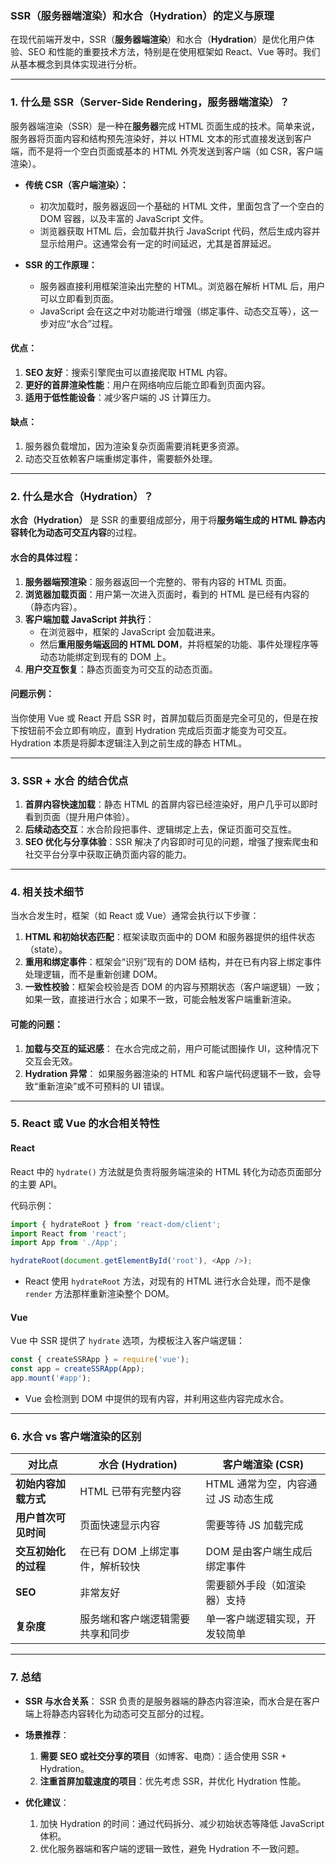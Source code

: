 ### SSR（服务器端渲染）和水合（Hydration）的定义与原理

在现代前端开发中，SSR（**服务器端渲染**）和水合（**Hydration**）是优化用户体验、SEO 和性能的重要技术方法，特别是在使用框架如 React、Vue 等时。我们从基本概念到具体实现进行分析。

---

### **1. 什么是 SSR（Server-Side Rendering，服务器端渲染）？**

服务器端渲染（SSR）是一种在**服务器**完成 HTML 页面生成的技术。简单来说，服务器将页面内容和结构预先渲染好，并以 HTML 文本的形式直接发送到客户端，而不是将一个空白页面或基本的 HTML 外壳发送到客户端（如 CSR，客户端渲染）。

- **传统 CSR（客户端渲染）：**
  - 初次加载时，服务器返回一个基础的 HTML 文件，里面包含了一个空白的 DOM 容器，以及丰富的 JavaScript 文件。
  - 浏览器获取 HTML 后，会加载并执行 JavaScript 代码，然后生成内容并显示给用户。这通常会有一定的时间延迟，尤其是首屏延迟。
  
- **SSR 的工作原理：**
  - 服务器直接利用框架渲染出完整的 HTML。浏览器在解析 HTML 后，用户可以立即看到页面。
  - JavaScript 会在这之中对功能进行增强（绑定事件、动态交互等），这一步对应“水合”过程。

#### **优点：**
1. **SEO 友好**：搜索引擎爬虫可以直接爬取 HTML 内容。
2. **更好的首屏渲染性能**：用户在网络响应后能立即看到页面内容。
3. **适用于低性能设备**：减少客户端的 JS 计算压力。

#### **缺点：**
1. 服务器负载增加，因为渲染复杂页面需要消耗更多资源。
2. 动态交互依赖客户端重绑定事件，需要额外处理。

---

### **2. 什么是水合（Hydration）？**

**水合（Hydration）** 是 SSR 的重要组成部分，用于将**服务端生成的 HTML 静态内容转化为动态可交互内容**的过程。

#### **水合的具体过程：**
1. **服务器端预渲染**：服务器返回一个完整的、带有内容的 HTML 页面。
2. **浏览器加载页面**：用户第一次进入页面时，看到的 HTML 是已经有内容的（静态内容）。
3. **客户端加载 JavaScript 并执行**：
   - 在浏览器中，框架的 JavaScript 会加载进来。
   - 然后**重用服务端返回的 HTML DOM**，并将框架的功能、事件处理程序等动态功能绑定到现有的 DOM 上。
4. **用户交互恢复**：静态页面变为可交互的动态页面。

#### 问题示例：
当你使用 Vue 或 React 开启 SSR 时，首屏加载后页面是完全可见的，但是在按下按钮前不会立即有响应，直到 Hydration 完成后页面才能变为可交互。Hydration 本质是将脚本逻辑注入到之前生成的静态 HTML。

---

### **3. SSR + 水合 的结合优点**

1. **首屏内容快速加载**：静态 HTML 的首屏内容已经渲染好，用户几乎可以即时看到页面（提升用户体验）。
2. **后续动态交互**：水合阶段把事件、逻辑绑定上去，保证页面可交互性。
3. **SEO 优化与分享体验**：SSR 解决了内容即时可见的问题，增强了搜索爬虫和社交平台分享中获取正确页面内容的能力。

---

### **4. 相关技术细节**
当水合发生时，框架（如 React 或 Vue）通常会执行以下步骤：
1. **HTML 和初始状态匹配**：框架读取页面中的 DOM 和服务器提供的组件状态（state）。
2. **重用和绑定事件**：框架会“识别”现有的 DOM 结构，并在已有内容上绑定事件处理逻辑，而不是重新创建 DOM。
3. **一致性校验**：框架会校验是否 DOM 的内容与预期状态（客户端逻辑）一致；如果一致，直接进行水合；如果不一致，可能会触发客户端重新渲染。

#### **可能的问题：**
1. **加载与交互的延迟感**：
   在水合完成之前，用户可能试图操作 UI，这种情况下交互会无效。
2. **Hydration 异常**：
   如果服务器渲染的 HTML 和客户端代码逻辑不一致，会导致“重新渲染”或不可预料的 UI 错误。

---

### **5. React 或 Vue 的水合相关特性**

#### **React**
React 中的 `hydrate()` 方法就是负责将服务端渲染的 HTML 转化为动态页面部分的主要 API。

代码示例：
```javascript
import { hydrateRoot } from 'react-dom/client';
import React from 'react';
import App from './App';

hydrateRoot(document.getElementById('root'), <App />);
```
- React 使用 `hydrateRoot` 方法，对现有的 HTML 进行水合处理，而不是像 `render` 方法那样重新渲染整个 DOM。

#### **Vue**
Vue 中 SSR 提供了 `hydrate` 选项，为模板注入客户端逻辑：
```javascript
const { createSSRApp } = require('vue');
const app = createSSRApp(App);
app.mount('#app');
```
- Vue 会检测到 DOM 中提供的现有内容，并利用这些内容完成水合。

---

### **6. 水合 vs 客户端渲染的区别**

| 对比点                  | 水合 (Hydration)                     | 客户端渲染 (CSR)                          |
|-------------------------|---------------------------------------|-------------------------------------------|
| **初始内容加载方式**     | HTML 已带有完整内容                  | HTML 通常为空，内容通过 JS 动态生成       |
| **用户首次可见时间**     | 页面快速显示内容                     | 需要等待 JS 加载完成                      |
| **交互初始化的过程**     | 在已有 DOM 上绑定事件，解析较快       | DOM 是由客户端生成后绑定事件              |
| **SEO**                 | 非常友好                             | 需要额外手段（如渲染器）支持               |
| **复杂度**              | 服务端和客户端逻辑需要共享和同步      | 单一客户端逻辑实现，开发较简单            |

---

### **7. 总结**

- **SSR 与水合关系**：
  SSR 负责的是服务器端的静态内容渲染，而水合是在客户端上将静态内容转化为动态可交互部分的过程。
  
- **场景推荐**：
  1. **需要 SEO 或社交分享的项目**（如博客、电商）：适合使用 SSR + Hydration。
  2. **注重首屏加载速度的项目**：优先考虑 SSR，并优化 Hydration 性能。

- **优化建议**：
  1. 加快 Hydration 的时间：通过代码拆分、减少初始状态等降低 JavaScript 体积。
  2. 优化服务器端和客户端的逻辑一致性，避免 Hydration 不一致问题。

